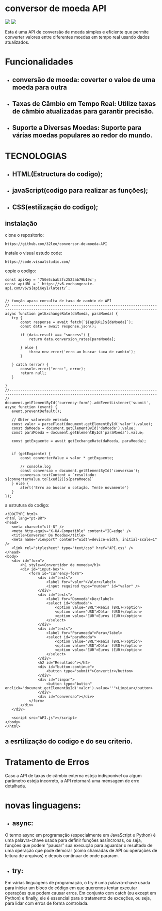 # conversor de moeda API

![](api.png) ![](pai2.png)


Esta é uma API de conversão de moeda simples e eficiente que permite converter valores entre diferentes moedas em tempo real usando dados atualizados.

# Funcionalidades

 * ## conversão de moeda: coverter o valoe de uma moeda para outra 

 * ## Taxas de Câmbio em Tempo Real: Utilize taxas de câmbio atualizadas para garantir precisão.

* ## Suporte a Diversas Moedas: Suporte para várias moedas populares ao redor do mundo.

# TECNOLOGIAS 

*  ## HTML(Estructura do codigo);

* ## javaScript(codigo para realizar as funções);

* ## CSS(estilização do codigo);  

## instalação

clone o repositorio:
 
 ```
 https://github.com/32leo/conversor-de-moeda-API

 ```

 instale o visual estudo code:
 ```
 https://code.visualstudio.com/
 ```

 copie o codigo:
 ```
 const apiKey = '750e5cbab3fc2522ab79b19c';
const apiURL = ` https://v6.exchangerate-api.com/v6/${apiKey}/latest/`;


// função apara consulta de taxa de cambio de API
// -----------------------------------------------------------------------------------------------------------------------------------------
async function getExchangeRate(daMoeda, paraMoeda) {
    try {
        const response = await fetch(`${apiURL}${daMoeda}`);
        const data = await response.json();

        if (data.result === "success") {
            return data.conversion_rates[paraMoeda];

        } else {
            throw new error('erro ao buscar taxa de cambio');
        }

    } catch (error) {
        console.error("erro:", error);
        return null;
    }

}
//------------------------------------------------------------------------------------------------------------------------------------------
//
document.getElementById('currency-form').addEventListener('submit', async function (event) {
    event.preventDefault();

    // Obter valoresde entrada
    const valor = parseFloat(document.getElementById('valor').value);
    const daMoeda = document.getElementById('daMoeda').value;
    const paraMoeda = document.getElementById('paraMoeda').value;

    const getExgaente = await getExchangeRate(daMoeda, paraMoeda);


    if (getExgaente) {
        const converterValue = valor * getExgaente;

        // console.log
        const conversao = document.getElementById('conversao');
        conversao.textContent = `resultado: ${converterValue.toFixed(2)}${paraMoeda}`
    } else {
        alert('Erro ao buscar o cotação. Tente novamente')
    }
});
 ```

 a estrutura do codigo:
 ```
 <!DOCTYPE html>
<html lang="pt-BR">
<head>
    <meta charset="utf-8" />
    <meta http-equiv="X-UA-Compatible" content="IE=edge" />
    <title>Conversor De Moedas</title>
    <meta name="viewport" content="width=device-width, initial-scale=1" />
    <link rel="stylesheet" type="text/css" href="API.css" />
</head>
<body>
    <div id="form">
        <h1 style=>Convertidor de moneda</h1>
        <div id="input-box">
            <form id="currency-form">
                <div id="texts">
                    <label for="valor">Valor</label>
                    <input required type="number" id="valor" />
                </div>
                <div id="texts">
                    <label for="Damoeda">De</label>
                    <select id="daMoeda">
                        <option value="BRL">Reais (BRL)</option>
                        <option value="USD">Dólar (USD)</option>
                        <option value="EUR">Euros (EUR)</option>
                    </select>
                </div>
                <div id="texts">
                    <label for="Paramoeda">Para</label>
                    <select id="paraMoeda">
                        <option value="BRL">Reais (BRL)</option>
                        <option value="USD">Dólar (USD)</option>
                        <option value="EUR">Euros (EUR)</option>
                    </select>
                </div>
                <h2 id="Resultado"></h2>
                <div id="button-continue">
                    <button type="submit">Convertir</button>
                </div>
                <div id="limpar">
                    <button type="button" onclick="document.getElementById('valor').value=''">Limpiar</button>
                </div>
                <div id="conversao"></div>
            </form>
        </div>
    </div>
 
    <script src="API.js"></script>
</body>
</html>
```

## a esrtilização do codigo e do seu criterio.

# Tratamento de Erros

Caso a API de taxas de câmbio externa esteja indisponível ou algum parâmetro esteja incorreto, a API retornará uma mensagem de erro detalhada.

# novas linguagens:
* ## async:
 O termo async em programação (especialmente em JavaScript e Python) é uma palavra-chave usada para definir funções assíncronas, ou seja, funções que podem "pausar" sua execução para aguardar o resultado de uma operação que pode demorar (como chamadas de API ou operações de leitura de arquivos) e depois continuar de onde pararam.

* ## try:
Em várias linguagens de programação, o try é uma palavra-chave usada para iniciar um bloco de código em que queremos tentar executar operações que podem causar erros. Em conjunto com catch (ou except em Python) e finally, ele é essencial para o tratamento de exceções, ou seja, para lidar com erros de forma controlada.